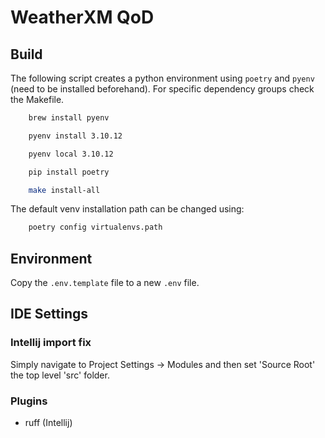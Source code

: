 # WeatherXM QoD

## Build
The following script creates a python environment using `poetry` and `pyenv` (need to be installed beforehand).
For specific dependency groups check the Makefile.
```bash
    brew install pyenv

    pyenv install 3.10.12

    pyenv local 3.10.12

    pip install poetry

    make install-all
```

The default venv installation path can be changed using:
```bash
    poetry config virtualenvs.path
```

## Environment

Copy the `.env.template` file to a new `.env` file.


## IDE Settings

### Intellij import fix
Simply navigate to Project Settings -> Modules and then set 'Source Root' the top level 'src' folder.

### Plugins
* ruff (Intellij)
